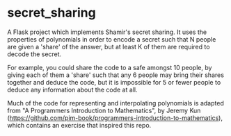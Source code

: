 # secret_sharing
A Flask project which implements Shamir's secret sharing. It uses the properties of polynomials in order to encode a secret such that N people are given a 'share' of the answer, but at least K of them are required to decode the secret.

For example, you could share the code to a safe amongst 10 people, by giving each of them a 'share' such that any 6 people may bring their shares together and deduce the code, but it is impossible for 5 or fewer people to deduce any information about the code at all.

Much of the code for representing and interpolating polynomials is adapted from "A Programmers Introduction to Mathematics", by Jeremy Kun (https://github.com/pim-book/programmers-introduction-to-mathematics), which contains an exercise that inspired this repo.
